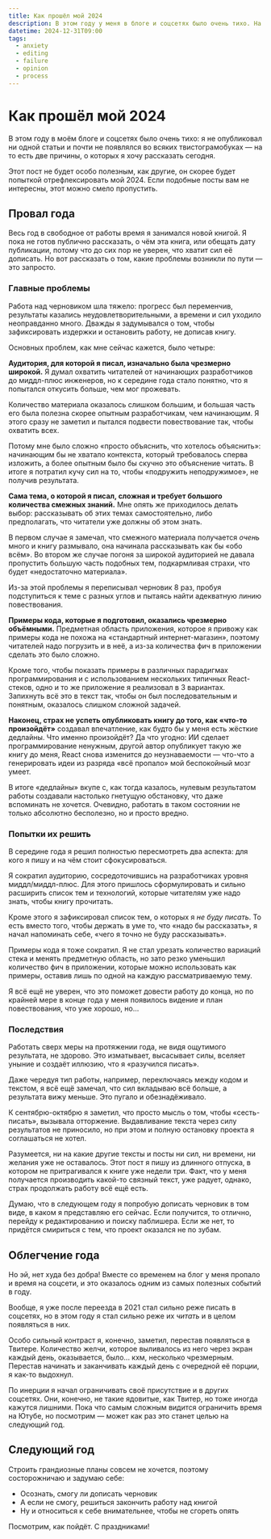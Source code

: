 ```yaml
---
title: Как прошёл мой 2024
description: В этом году у меня в блоге и соцсетях было очень тихо. На то есть две причины, о которых я и хочу рассказать сегодня.
datetime: 2024-12-31T09:00
tags:
  - anxiety
  - editing
  - failure
  - opinion
  - process
---
```


# Как прошёл мой 2024

В этом году в моём блоге и соцсетях было очень тихо: я не опубликовал ни одной статьи и почти не появлялся во всяких твистограмобуках — на то есть две причины, о которых я хочу рассказать сегодня.

Этот пост не будет особо полезным, как другие, он скорее будет попыткой отрефлексировать мой 2024. Если подобные посты вам не интересны, этот можно смело пропустить.

## Провал года

Весь год в свободное от работы время я занимался новой книгой. Я пока не готов публично рассказать, о чём эта книга, или обещать дату публикации, потому что до сих пор не уверен, что хватит сил её дописать. Но вот рассказать о том, какие проблемы возникли по пути — это запросто.

### Главные проблемы

Работа над черновиком шла тяжело: прогресс был переменчив, результаты казались неудовлетворительными, а времени и сил уходило неоправданно много. Дважды я задумывался о том, чтобы зафиксировать издержки и остановить работу, не дописав книгу.

Основных проблем, как мне сейчас кажется, было четыре:

**Аудитория, для которой я писал, изначально была чрезмерно широкой.** Я думал охватить читателей от начинающих разработчиков до миддл-плюс инженеров, но к середине года стало понятно, что я попытался откусить больше, чем мог прожевать.

Количество материала оказалось слишком большим, и большая часть его была полезна скорее опытным разработчикам, чем начинающим. Я этого сразу не заметил и пытался подвести повествование так, чтобы охватить всех.

Потому мне было сложно «просто объяснить, что хотелось объяснить»: начинающим бы не хватало контекста, который требовалось сперва изложить, а более опытным было бы скучно это объяснение читать. В итоге я потратил кучу сил на то, чтобы «подружить неподружимое», не получив результата.

**Сама тема, о которой я писал, сложная и требует большого количества смежных знаний.** Мне опять же приходилось делать выбор: рассказывать об этих темах самостоятельно, либо предполагать, что читатели уже должны об этом знать.

В первом случае я замечал, что смежного материала получается _очень_ много и книгу размывало, она начинала рассказывать как бы «обо всём». Во втором же случае погоня за широкой аудиторией не давала пропустить большую часть подобных тем, подкармливая страхи, что будет «недостаточно материала».

Из-за этой проблемы я переписывал черновик 8 раз, пробуя подступиться к теме с разных углов и пытаясь найти адекватную линию повествования.

**Примеры кода, которые я подготовил, оказались чрезмерно объёмными.** Предметная область приложения, которое я привожу как примеры кода не похожа на «стандартный интернет-магазин», поэтому читателей надо погрузить и в неё, а из-за количества фич в приложении сделать это было сложно.

Кроме того, чтобы показать примеры в различных парадигмах программирования и с использованием нескольких типичных React-стеков, одно и то же приложение я реализовал в 3 вариантах. Запихнуть всё это в текст так, чтобы он был последовательным и понятным, оказалось слишком сложной задачей.

**Наконец, страх не успеть опубликовать книгу до того, как «что-то произойдёт»** создавал впечатление, как будто бы у меня есть жёсткие дедлайны. Что именно произойдёт? Да что угодно: ИИ сделает программирование ненужным, другой автор опубликует такую же книгу до меня, React снова изменится до неузнаваемости — что-что а генерировать идеи из разряда «всё пропало» мой беспокойный мозг умеет.

В итоге «дедлайны» вкупе с, как тогда казалось, нулевым результатом работы создавали настолько гнетущую обстановку, что даже вспоминать не хочется. Очевидно, работать в таком состоянии не только абсолютно бесполезно, но и просто вредно.

### Попытки их решить

В середине года я решил полностью пересмотреть два аспекта: для кого я пишу и на чём стоит сфокусироваться.

Я сократил аудиторию, сосредоточившись на разработчиках уровня миддл/миддл-плюс. Для этого пришлось сформулировать и сильно расширить список тем и технологий, которые читателям уже надо знать, чтобы книгу прочитать.

Кроме этого я зафиксировал список тем, о которых я _не буду писать_. То есть вместо того, чтобы держать в уме то, что «надо бы рассказать», я начал напоминать себе, «чего я точно не буду рассказывать».

Примеры кода я тоже сократил. Я не стал урезать количество вариаций стека и менять предметную область, но зато резко уменьшил количество фич в приложении, которые можно использовать как примеры, оставив лишь по одной на каждую рассматриваемую тему.

Я всё ещё не уверен, что это поможет довести работу до конца, но по крайней мере в конце года у меня появилось видение и план повествования, что уже хорошо, но...

### Последствия

Работать сверх меры на протяжении года, не видя ощутимого результата, не здорово. Это изматывает, высасывает силы, вселяет уныние и создаёт иллюзию, что я «разучился писать».

Даже чередуя тип работы, например, переключаясь между кодом и текстом, я всё ещё замечал, что сил вкладываю всё больше, а результата вижу меньше. Это пугало и обезнадёживало.

К сентябрю-октябрю я заметил, что просто мысль о том, чтобы «сесть-писать», вызывала отторжение. Выдавливание текста через силу результатов не приносило, но при этом и полную остановку проекта я соглашаться не хотел.

Разумеется, ни на какие другие тексты и посты ни сил, ни времени, ни желания уже не оставалось. Этот пост я пишу из длинного отпуска, в котором не притрагивался к книге уже недели три. Факт, что у меня получается производить какой-то связный текст, уже радует, однако, страх продолжать работу всё ещё есть.

Думаю, что в следующем году я попробую дописать черновик в том виде, в каком я представляю его сейчас. Если получится, то отлично, перейду к редактированию и поиску паблишера. Если же нет, то придётся смириться с тем, что проект оказался не по зубам.

## Облегчение года

Но эй, нет худа без добра! Вместе со временем на блог у меня пропало и время на соцсети, и это оказалось одним из самых полезных событий в году.

Вообще, я уже после переезда в 2021 стал сильно реже писать в соцсетях, но в этом году я стал сильно реже их _читать_ и в целом появляться в них.

Особо сильный контраст я, конечно, заметил, перестав появляться в Твитере. Количество желчи, которое выливалось из него через экран каждый день, оказывается, было... кхм, несколько чрезмерным. Перестав начинать и заканчивать каждый день с очередной её порции, я как-то выдохнул.

По инерции я начал ограничивать своё присутствие и в других соцсетях. Они, конечно, не такие ядовитые, как Твитер, но тоже иногда кажутся лишними. Пока что самым сложным видится ограничить время на Ютубе, но посмотрим — может как раз это станет целью на следующий год.

## Следующий год

Строить грандиозные планы совсем не хочется, поэтому состорожничаю и задумаю себе:

- Осознать, смогу ли дописать черновик
- А если не смогу, решиться закончить работу над книгой
- Ну и относиться к себе внимательнее, чтобы не сгореть опять

Посмотрим, как пойдёт. С праздниками!
